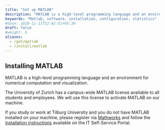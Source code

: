 ```yaml
---
title: "Set up MATLAB"
description: "MATLAB is a high-level programming language and an environment for numerical computation and visualization"
keywords: "Matlab, software, installation, configuration, statistics"
#date: 2020-11-11T22:02:51+05:30
draft: false
#weight: 6
aliases:
  - /get/matlab
  - /install/matlab
---
```


## Installing MATLAB

MATLAB is a high-level programming language and an environment for numerical computation and visualization.

The University of Zurich has a campus-wide MATLAB license available to all students and employees.
We will use this license to activate MATLAB on our machine.

If you study or work at Tilburg University and you do not have MATLAB installed on your machine, please register via [Mathworks](https://nl.mathworks.com/academia/tah-portal/tilburg-university-30348529.html) and follow the [installation instructions](https://servicedesk.uvt.nl/tas/public/ssp/content/detail/knowledgeitem?unid=9c895a61-020c-4692-92a7-96ef357211f7) available on the IT Self-Service Portal.

